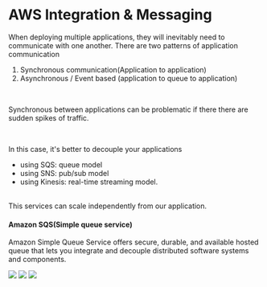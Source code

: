 # AWS Integration & Messaging

When deploying multiple applications, they will inevitably need to communicate with one another. There are two patterns of application communication
1. Synchronous communication(Application to application)
2. Asynchronous / Event based (application to queue to application)

<br>

Synchronous between applications can be problematic if there there are sudden spikes of traffic.

<br>

In this case, it's better to decouple your applications
- using SQS: queue model
- using SNS: pub/sub model
- using Kinesis: real-time streaming model. 
<br>
This services can scale independently from our application.

#### Amazon SQS(Simple queue service)
Amazon Simple Queue Service offers secure, durable, and available hosted queue that lets you integrate and decouple distributed software systems and components.

![](images/tutorials/sqs-asg.png)
![](images/tutorials/sqs-application-tier.png)
![](images/tutorials/sqs-security.png)